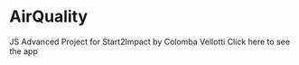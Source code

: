 # AirQuality
 JS Advanced Project for Start2Impact by Colomba Vellotti
 Click <a url="https://airqualitycolombavellotti.netlify.app/">here<a> to see the app


